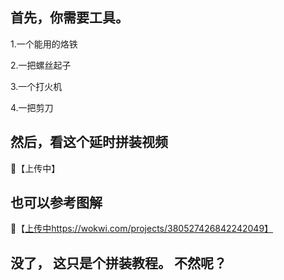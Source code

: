 ## 首先，你需要工具。

 1.一个能用的烙铁
 
 2.一把螺丝起子

 3.一个打火机

 4.一把剪刀


 ## 然后，看这个延时拼装视频
 
 🔗【上传中】
 
 ## 也可以参考图解
 
 🔗【[上传中](https://wokwi.com/projects/380527426842242049)https://wokwi.com/projects/380527426842242049】

## 没了， 这只是个拼装教程。 不然呢？
